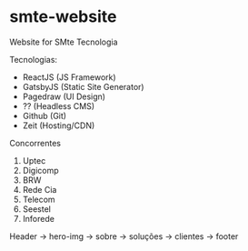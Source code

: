 # smte-website
Website for SMte Tecnologia


Tecnologias:

- ReactJS (JS Framework)
- GatsbyJS (Static Site Generator)
- Pagedraw (UI Design)
- ?? (Headless CMS)
- Github (Git)
- Zeit (Hosting/CDN)



Concorrentes

01. Uptec
02. Digicomp
03. BRW
04. Rede Cia
05. Telecom
06. Seestel
07. Inforede



Header -> hero-img -> sobre -> soluções -> clientes -> footer
